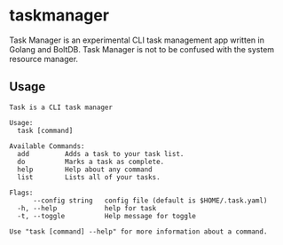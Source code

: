 # taskmanager

Task Manager is an experimental CLI task management app written in Golang and BoltDB. Task Manager is not to be confused with the system resource manager.

## Usage

```text
Task is a CLI task manager

Usage:
  task [command]

Available Commands:
  add         Adds a task to your task list.
  do          Marks a task as complete.
  help        Help about any command
  list        Lists all of your tasks.

Flags:
      --config string   config file (default is $HOME/.task.yaml)
  -h, --help            help for task
  -t, --toggle          Help message for toggle

Use "task [command] --help" for more information about a command.
```

